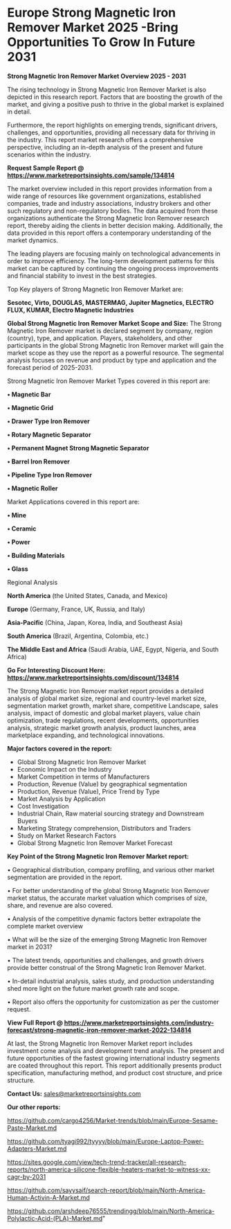  # Europe Strong Magnetic Iron Remover Market 2025 -Bring Opportunities To Grow In Future 2031

<Strong> Strong Magnetic Iron Remover Market Overview 2025 - 2031</strong>

The rising technology in Strong Magnetic Iron Remover Market is also depicted in this research report. Factors that are boosting the growth of the market, and giving a positive push to thrive in the global market is explained in detail.

Furthermore, the report highlights on emerging trends, significant drivers, challenges, and opportunities, providing all necessary data for thriving in the industry. This report market research offers a comprehensive perspective, including an in-depth analysis of the present and future scenarios within the industry.

<strong>Request Sample Report @ <a href=https://www.marketreportsinsights.com/sample/134814>https://www.marketreportsinsights.com/sample/134814</a></strong>

The market overview included in this report provides information from a wide range of resources like government organizations, established companies, trade and industry associations, industry brokers and other such regulatory and non-regulatory bodies. The data acquired from these organizations authenticate the Strong Magnetic Iron Remover research report, thereby aiding the clients in better decision making. Additionally, the data provided in this report offers a contemporary understanding of the market dynamics.

The leading players are focusing mainly on technological advancements in order to improve efficiency. The long-term development patterns for this market can be captured by continuing the ongoing process improvements and financial stability to invest in the best strategies.

Top Key players of Strong Magnetic Iron Remover Market are:

<strong>Sesotec, Virto, DOUGLAS, MASTERMAG, Jupiter Magnetics, ELECTRO FLUX, KUMAR, Electro Magnetic Industries</strong>

<strong><b>Global Strong Magnetic Iron Remover Market Scope and Size:</b></strong>
The Strong Magnetic Iron Remover market is declared segment by company, region (country), type, and application. Players, stakeholders, and other participants in the global Strong Magnetic Iron Remover market will gain the market scope as they use the report as a powerful resource. The segmental analysis focuses on revenue and product by type and application and the forecast period of 2025-2031.

Strong Magnetic Iron Remover Market Types covered in this report are:

<strong>• Magnetic Bar

• Magnetic Grid

• Drawer Type Iron Remover

• Rotary Magnetic Separator

• Permanent Magnet Strong Magnetic Separator

• Barrel Iron Remover

• Pipeline Type Iron Remover

• Magnetic Roller</strong>

Market Applications covered in this report are:

<strong>• Mine

• Ceramic

• Power

• Building Materials

• Glass</strong> 

Regional Analysis

<strong>North America</strong> (the United States, Canada, and Mexico)

<strong>Europe</strong> (Germany, France, UK, Russia, and Italy)

<strong>Asia-Pacific</strong> (China, Japan, Korea, India, and Southeast Asia)

<strong>South America</strong> (Brazil, Argentina, Colombia, etc.)

<strong>The Middle East and Africa</strong> (Saudi Arabia, UAE, Egypt, Nigeria, and South Africa)

<strong>Go For Interesting Discount Here: <a href=https://www.marketreportsinsights.com/discount/134814>https://www.marketreportsinsights.com/discount/134814</a></strong>

The Strong Magnetic Iron Remover market report provides a detailed analysis of global market size, regional and country-level market size, segmentation market growth, market share, competitive Landscape, sales analysis, impact of domestic and global market players, value chain optimization, trade regulations, recent developments, opportunities analysis, strategic market growth analysis, product launches, area marketplace expanding, and technological innovations.

<strong><b>Major factors covered in the report:</b></strong>
<ul>
  <li>Global Strong Magnetic Iron Remover Market </li>
  <li>Economic Impact on the Industry</li>
  <li>Market Competition in terms of Manufacturers</li>
  <li>Production, Revenue (Value) by geographical segmentation</li>
  <li>Production, Revenue (Value), Price Trend by Type</li>
  <li>Market Analysis by Application</li>
  <li>Cost Investigation</li>
  <li>Industrial Chain, Raw material sourcing strategy and Downstream Buyers</li>
  <li>Marketing Strategy comprehension, Distributors and Traders</li>
  <li>Study on Market Research Factors</li>
  <li>Global Strong Magnetic Iron Remover Market Forecast</li>
</ul>

<strong><b>Key Point of the Strong Magnetic Iron Remover Market report:</b></strong>

• Geographical distribution, company profiling, and various other market segmentation are provided in the report.

• For better understanding of the global Strong Magnetic Iron Remover market status, the accurate market valuation which comprises of size, share, and revenue are also covered.

• Analysis of the competitive dynamic factors better extrapolate the complete market overview

• What will be the size of the emerging Strong Magnetic Iron Remover market in 2031?

• The latest trends, opportunities and challenges, and growth drivers provide better construal of the Strong Magnetic Iron Remover Market.

• In-detail industrial analysis, sales study, and production understanding shed more light on the future market growth rate and scope.

• Report also offers the opportunity for customization as per the customer request.

<strong><b>View Full Report @ <a href=https://www.marketreportsinsights.com/industry-forecast/strong-magnetic-iron-remover-market-2022-134814>https://www.marketreportsinsights.com/industry-forecast/strong-magnetic-iron-remover-market-2022-134814</a></b></strong>


At last, the Strong Magnetic Iron Remover Market report includes investment come analysis and development trend analysis. The present and future opportunities of the fastest growing international industry segments are coated throughout this report. This report additionally presents product specification, manufacturing method, and product cost structure, and price structure.

<strong>Contact Us:</strong>
sales@marketreportsinsights.com

<strong>Our other reports:</strong>

<a href=https://github.com/cargo4256/Market-trends/blob/main/Europe-Sesame-Paste-Market.md>https://github.com/cargo4256/Market-trends/blob/main/Europe-Sesame-Paste-Market.md</a>

<a href=https://github.com/tyagi992/tyyyy/blob/main/Europe-Laptop-Power-Adapters-Market.md>https://github.com/tyagi992/tyyyy/blob/main/Europe-Laptop-Power-Adapters-Market.md</a>

<a href=https://sites.google.com/view/tech-trend-tracker/all-research-reports/north-america-silicone-flexible-heaters-market-to-witness-xx-cagr-by-2031>https://sites.google.com/view/tech-trend-tracker/all-research-reports/north-america-silicone-flexible-heaters-market-to-witness-xx-cagr-by-2031</a>

<a href=https://github.com/sayysaif/search-report/blob/main/North-America-Human-Activin-A-Market.md>https://github.com/sayysaif/search-report/blob/main/North-America-Human-Activin-A-Market.md</a>

<a href=https://github.com/arshdeep76555/trendingg/blob/main/North-America-Polylactic-Acid-(PLA)-Market.md>https://github.com/arshdeep76555/trendingg/blob/main/North-America-Polylactic-Acid-(PLA)-Market.md</a>"
